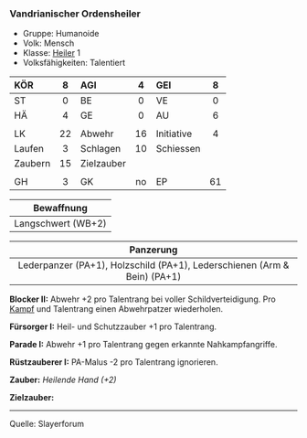 ### Vandrianischer Ordensheiler

- Gruppe: Humanoide
- Volk: Mensch
- Klasse: [Heiler](../../grw/charaktere-klasse-heiler.md) 1
- Volksfähigkeiten: Talentiert

| KÖR     |  8  | AGI        |  4  | GEI        |  8  |
| :------ | :-: | :--------- | :-: | :--------- | :-: |
| ST      |  0  | BE         |  0  | VE         |  0  |
| HÄ      |  4  | GE         |  0  | AU         |  6  |
|         |     |            |     |            |     |
| LK      | 22  | Abwehr     | 16  | Initiative |  4  |
| Laufen  |  3  | Schlagen   | 10  | Schiessen  |     |
| Zaubern | 15  | Zielzauber |     |            |     |
|         |     |            |     |            |     |
| GH      |  3  | GK         | no  | EP         | 61  |

|     Bewaffnung     |
| :----------------: |
| Langschwert (WB+2) |

|                                Panzerung                                 |
| :----------------------------------------------------------------------: |
| Lederpanzer (PA+1), Holzschild (PA+1), Lederschienen (Arm & Bein) (PA+1) |

**Blocker II:** Abwehr +2 pro Talentrang bei voller Schildverteidigung. Pro [Kampf](../../grw/regeln-kampf.md) und Talentrang einen Abwehrpatzer wiederholen.

**Fürsorger I:** Heil- und Schutzzauber +1 pro Talentrang.

**Parade I:** Abwehr +1 pro Talentrang gegen erkannte Nahkampfangriffe.

**Rüstzauberer I:** PA-Malus -2 pro Talentrang ignorieren.

**Zauber:** _Heilende Hand (+2)_

**Zielzauber:**

---

Quelle: Slayerforum
